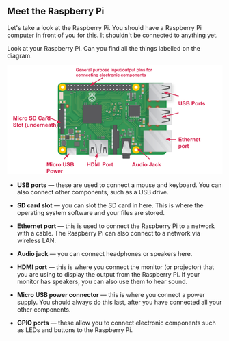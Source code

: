 ## Meet the Raspberry Pi

Let's take a look at the Raspberry Pi. You should have a Raspberry Pi computer in front of you for this. It shouldn't be connected to anything yet.

Look at your Raspberry Pi. Can you find all the things labelled on the diagram.

![screenshot](images/pi-labelled-names.png)

+ __USB ports__ — these are used to connect a mouse and keyboard. You can also connect other components, such as a USB drive.

+ __SD card slot__ — you can slot the SD card in here. This is where the operating system software and your files are stored.

+ __Ethernet port__ — this is used to connect the Raspberry Pi to a network with a cable. The Raspberry Pi can also connect to a network via wireless LAN.

+ __Audio jack__ — you can connect headphones or speakers here.

+ __HDMI port__ — this is where you connect the monitor (or projector) that you are using to display the output from the Raspberry Pi. If your monitor has speakers, you can also use them to hear sound.

+ __Micro USB power connector__ — this is where you connect a power supply. You should always do this last, after you have connected all your other components.

+ __GPIO ports__ — these allow you to connect electronic components such as LEDs and buttons to the Raspberry Pi.  
